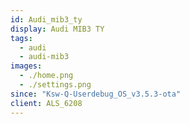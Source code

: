 ```yaml
---
id: Audi_mib3_ty
display: Audi MIB3 TY
tags:
  - audi
  - audi-mib3
images:
  - ./home.png
  - ./settings.png
since: "Ksw-Q-Userdebug_OS_v3.5.3-ota"
client: ALS_6208
---
```

